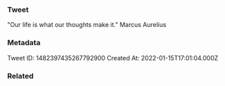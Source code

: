 ### Tweet
"Our life is what our thoughts make it." Marcus Aurelius

### Metadata
Tweet ID: 1482397435267792900
Created At: 2022-01-15T17:01:04.000Z

### Related

